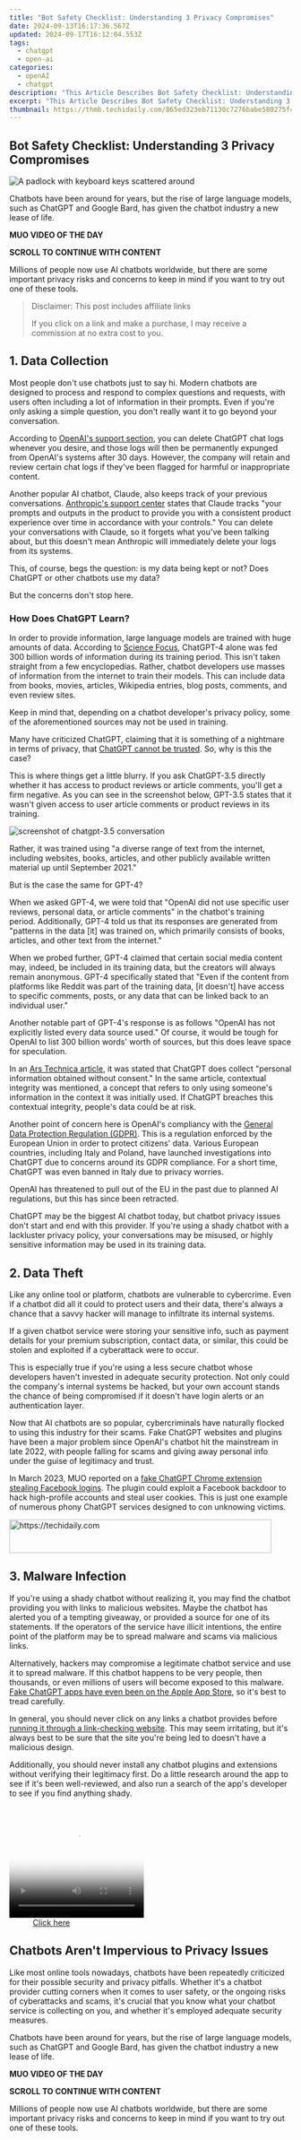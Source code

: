 ```yaml
---
title: "Bot Safety Checklist: Understanding 3 Privacy Compromises"
date: 2024-09-13T16:17:36.567Z
updated: 2024-09-17T16:12:04.553Z
tags:
  - chatgpt
  - open-ai
categories:
  - openAI
  - chatgpt
description: "This Article Describes Bot Safety Checklist: Understanding 3 Privacy Compromises"
excerpt: "This Article Describes Bot Safety Checklist: Understanding 3 Privacy Compromises"
thumbnail: https://thmb.techidaily.com/865ed323eb71130c7276babe580275f4674927ba17ed6f4bfafe6ec23c46bab1.jpg
---
```


## Bot Safety Checklist: Understanding 3 Privacy Compromises

![A padlock with keyboard keys scattered around](https://static1.makeuseofimages.com/wordpress/wp-content/uploads/2023/08/cybersecurity-1.jpg)

 Chatbots have been around for years, but the rise of large language models, such as ChatGPT and Google Bard, has given the chatbot industry a new lease of life.

**MUO VIDEO OF THE DAY**

**SCROLL TO CONTINUE WITH CONTENT**

 Millions of people now use AI chatbots worldwide, but there are some important privacy risks and concerns to keep in mind if you want to try out one of these tools.

>  Disclaimer: This post includes affiliate links
>
>  If you click on a link and make a purchase, I may receive a commission at no extra cost to you.
>

## 1\. Data Collection

 Most people don't use chatbots just to say hi. Modern chatbots are designed to process and respond to complex questions and requests, with users often including a lot of information in their prompts. Even if you're only asking a simple question, you don't really want it to go beyond your conversation.

 According to [OpenAI's support section](https://help.openai.com/en/articles/6378407-how-to-delete-your-account), you can delete ChatGPT chat logs whenever you desire, and those logs will then be permanently expunged from OpenAI's systems after 30 days. However, the company will retain and review certain chat logs if they've been flagged for harmful or inappropriate content.

 Another popular AI chatbot, Claude, also keeps track of your previous conversations. [Anthropic's support center](https://support.anthropic.com/en/articles/7996866-how-long-do-you-store-personal-data) states that Claude tracks "your prompts and outputs in the product to provide you with a consistent product experience over time in accordance with your controls." You can delete your conversations with Claude, so it forgets what you've been talking about, but this doesn't mean Anthropic will immediately delete your logs from its systems.

 This, of course, begs the question: is my data being kept or not? Does ChatGPT or other chatbots use my data?

 But the concerns don't stop here.

### How Does ChatGPT Learn?

 In order to provide information, large language models are trained with huge amounts of data. According to [Science Focus](https://www.sciencefocus.com/future-technology/gpt-3), ChatGPT-4 alone was fed 300 billion words of information during its training period. This isn't taken straight from a few encyclopedias. Rather, chatbot developers use masses of information from the internet to train their models. This can include data from books, movies, articles, Wikipedia entries, blog posts, comments, and even review sites.

 Keep in mind that, depending on a chatbot developer's privacy policy, some of the aforementioned sources may not be used in training.

 Many have criticized ChatGPT, claiming that it is something of a nightmare in terms of privacy, that [ChatGPT cannot be trusted](https://www.makeuseof.com/shouldnt-trust-chatgpt-confidential-data/). So, why is this the case?

 This is where things get a little blurry. If you ask ChatGPT-3.5 directly whether it has access to product reviews or article comments, you'll get a firm negative. As you can see in the screenshot below, GPT-3.5 states that it wasn't given access to user article comments or product reviews in its training.

![screenshot of chatgpt-3.5 conversation](https://static1.makeuseofimages.com/wordpress/wp-content/uploads/2023/09/gpt-3-5-question.jpg)

 Rather, it was trained using "a diverse range of text from the internet, including websites, books, articles, and other publicly available written material up until September 2021."

 But is the case the same for GPT-4?

 When we asked GPT-4, we were told that "OpenAI did not use specific user reviews, personal data, or article comments" in the chatbot's training period. Additionally, GPT-4 told us that its responses are generated from "patterns in the data \[it\] was trained on, which primarily consists of books, articles, and other text from the internet."

 When we probed further, GPT-4 claimed that certain social media content may, indeed, be included in its training data, but the creators will always remain anonymous. GPT-4 specifically stated that "Even if the content from platforms like Reddit was part of the training data, \[it doesn't\] have access to specific comments, posts, or any data that can be linked back to an individual user."

 Another notable part of GPT-4's response is as follows "OpenAI has not explicitly listed every data source used." Of course, it would be tough for OpenAI to list 300 billion words' worth of sources, but this does leave space for speculation.

 In an [Ars Technica article](https://arstechnica.com/information-technology/2023/02/chatgpt-is-a-data-privacy-nightmare-and-you-ought-to-be-concerned/), it was stated that ChatGPT does collect "personal information obtained without consent." In the same article, contextual integrity was mentioned, a concept that refers to only using someone's information in the context it was initially used. If ChatGPT breaches this contextual integrity, people's data could be at risk.

 Another point of concern here is OpenAI's compliancy with the [General Data Protection Regulation (GDPR)](https://www.makeuseof.com/what-is-gdpr/). This is a regulation enforced by the European Union in order to protect citizens' data. Various European countries, including Italy and Poland, have launched investigations into ChatGPT due to concerns around its GDPR compliance. For a short time, ChatGPT was even banned in Italy due to privacy worries.

 OpenAI has threatened to pull out of the EU in the past due to planned AI regulations, but this has since been retracted.

 ChatGPT may be the biggest AI chatbot today, but chatbot privacy issues don't start and end with this provider. If you're using a shady chatbot with a lackluster privacy policy, your conversations may be misused, or highly sensitive information may be used in its training data.

## 2\. Data Theft

 Like any online tool or platform, chatbots are vulnerable to cybercrime. Even if a chatbot did all it could to protect users and their data, there's always a chance that a savvy hacker will manage to infiltrate its internal systems.

 If a given chatbot service were storing your sensitive info, such as payment details for your premium subscription, contact data, or similar, this could be stolen and exploited if a cyberattack were to occur.

 This is especially true if you're using a less secure chatbot whose developers haven't invested in adequate security protection. Not only could the company's internal systems be hacked, but your own account stands the chance of being compromised if it doesn't have login alerts or an authentication layer.

 Now that AI chatbots are so popular, cybercriminals have naturally flocked to using this industry for their scams. Fake ChatGPT websites and plugins have been a major problem since OpenAI's chatbot hit the mainstream in late 2022, with people falling for scams and giving away personal info under the guise of legitimacy and trust.

 In March 2023, MUO reported on a [fake ChatGPT Chrome extension stealing Facebook logins](https://www.makeuseof.com/fake-chatgpt-chrome-extension-steals-facebook-logins/). The plugin could exploit a Facebook backdoor to hack high-profile accounts and steal user cookies. This is just one example of numerous phony ChatGPT services designed to con unknowing victims.

<!-- affiliate ads begin -->
<a href="https://bluettius.sjv.io/c/5597632/2139110/17108" target="_top" id="2139110">
  <img src="//a.impactradius-go.com/display-ad/17108-2139110" border="0" alt="https://techidaily.com" width="468" height="60"/>
</a>
<img height="0" width="0" src="https://bluettius.sjv.io/i/5597632/2139110/17108" style="position:absolute;visibility:hidden;" border="0" />
<!-- affiliate ads end -->

## 3\. Malware Infection

 If you're using a shady chatbot without realizing it, you may find the chatbot providing you with links to malicious websites. Maybe the chatbot has alerted you of a tempting giveaway, or provided a source for one of its statements. If the operators of the service have illicit intentions, the entire point of the platform may be to spread malware and scams via malicious links.

 Alternatively, hackers may compromise a legitimate chatbot service and use it to spread malware. If this chatbot happens to be very people, then thousands, or even millions of users will become exposed to this malware. [Fake ChatGPT apps have even been on the Apple App Store](https://www.makeuseof.com/how-to-spot-fake-chatgpt-app-on-apple-app-store/), so it's best to tread carefully.

 In general, you should never click on any links a chatbot provides before [running it through a link-checking website](https://www.makeuseof.com/tag/4-quick-sites-that-let-you-check-if-links-are-safe/). This may seem irritating, but it's always best to be sure that the site you're being led to doesn't have a malicious design.

 Additionally, you should never install any chatbot plugins and extensions without verifying their legitimacy first. Do a little research around the app to see if it's been well-reviewed, and also run a search of the app's developer to see if you find anything shady.

<!-- affiliate ads begin -->
<span id="1328679">
					<video width="240" height="200" style="cursor:pointer"
           poster="//a.impactradius-go.com/display-clicktoplayimage/1328679.png"
           onclick="if(!this.playClicked){this.play();this.setAttribute('controls',true);this.playClicked=true;}">
	   <source src="//a.impactradius-go.com/display-ad/15852-1328679">
	   <img src="//a.impactradius-go.com/display-clicktoplayimage/1328679.png" style="border: none; height: 100%; width: 100%; object-fit: contain">
	</video>
	<div style="width:150px;text-align:center"><a href="javascript:window.open(decodeURIComponent('https%3A%2F%2Fthefitville.pxf.io%2Fc%2F5597632%2F1328679%2F15852'), '_blank');void(0);">Click here</a></div>
</span>
<img height="0" width="0" src="https://imp.pxf.io/i/5597632/1328679/15852" style="position:absolute;visibility:hidden;" border="0" />
<!-- affiliate ads end -->

## Chatbots Aren't Impervious to Privacy Issues

 Like most online tools nowadays, chatbots have been repeatedly criticized for their possible security and privacy pitfalls. Whether it's a chatbot provider cutting corners when it comes to user safety, or the ongoing risks of cyberattacks and scams, it's crucial that you know what your chatbot service is collecting on you, and whether it's employed adequate security measures.

 Chatbots have been around for years, but the rise of large language models, such as ChatGPT and Google Bard, has given the chatbot industry a new lease of life.

**MUO VIDEO OF THE DAY**

**SCROLL TO CONTINUE WITH CONTENT**

 Millions of people now use AI chatbots worldwide, but there are some important privacy risks and concerns to keep in mind if you want to try out one of these tools.

<ins class="adsbygoogle"
     style="display:block"
     data-ad-format="autorelaxed"
     data-ad-client="ca-pub-7571918770474297"
     data-ad-slot="1223367746"></ins>

<ins class="adsbygoogle"
     style="display:block"
     data-ad-client="ca-pub-7571918770474297"
     data-ad-slot="8358498916"
     data-ad-format="auto"
     data-full-width-responsive="true"></ins>



